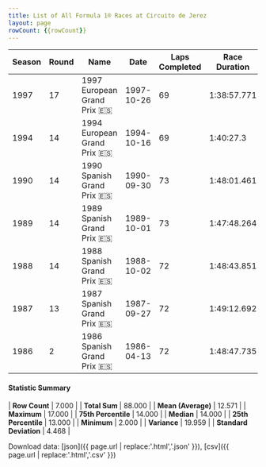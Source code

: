 ```yaml
---
title: List of All Formula 1® Races at Circuito de Jerez
layout: page
rowCount: {{rowCount}}
---
```


| Season | Round | Name | Date | Laps Completed | Race Duration | Winning Driver | Winning Constructor |
|--|--|--|--|--|--|--|--|
| 1997 | 17 | 1997 European Grand Prix 🇪🇸 | 1997-10-26 | 69 | 1:38:57.771 | Mika Häkkinen 🇫🇮 | McLaren 🇬🇧 |
| 1994 | 14 | 1994 European Grand Prix 🇪🇸 | 1994-10-16 | 69 | 1:40:27.3 | Michael Schumacher 🇩🇪 | Benetton 🇮🇹 |
| 1990 | 14 | 1990 Spanish Grand Prix 🇪🇸 | 1990-09-30 | 73 | 1:48:01.461 | Alain Prost 🇫🇷 | Ferrari 🇮🇹 |
| 1989 | 14 | 1989 Spanish Grand Prix 🇪🇸 | 1989-10-01 | 73 | 1:47:48.264 | Ayrton Senna 🇧🇷 | McLaren 🇬🇧 |
| 1988 | 14 | 1988 Spanish Grand Prix 🇪🇸 | 1988-10-02 | 72 | 1:48:43.851 | Alain Prost 🇫🇷 | McLaren 🇬🇧 |
| 1987 | 13 | 1987 Spanish Grand Prix 🇪🇸 | 1987-09-27 | 72 | 1:49:12.692 | Nigel Mansell 🇬🇧 | Williams 🇬🇧 |
| 1986 | 2 | 1986 Spanish Grand Prix 🇪🇸 | 1986-04-13 | 72 | 1:48:47.735 | Ayrton Senna 🇧🇷 | Team Lotus 🇬🇧 |

#### Statistic Summary

| **Row Count** | 7.000 |
| **Total Sum** | 88.000 |
| **Mean (Average)** | 12.571 |
| **Maximum** | 17.000 |
| **75th Percentile** | 14.000 |
| **Median** | 14.000 |
| **25th Percentile** | 13.000 |
| **Minimum** | 2.000 |
| **Variance** | 19.959 |
| **Standard Deviation** | 4.468 |

Download data: [json]({{ page.url | replace:'.html','.json' }}), [csv]({{ page.url | replace:'.html','.csv' }})
